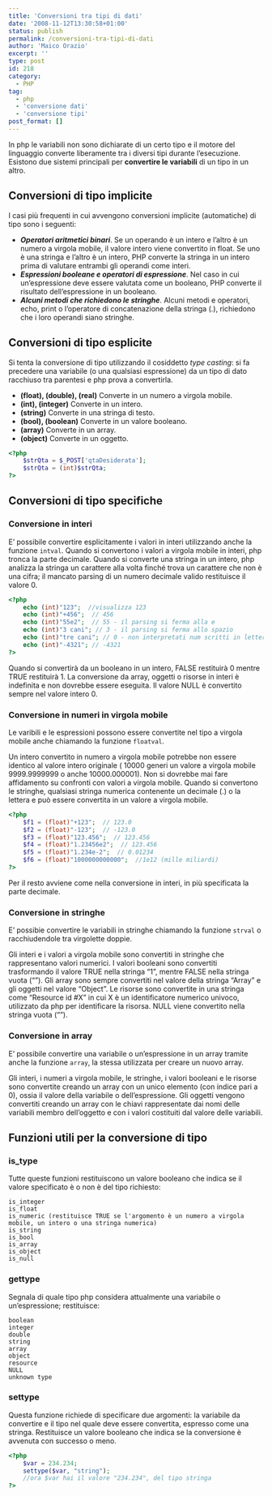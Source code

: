 ```yaml
---
title: 'Conversioni tra tipi di dati'
date: '2008-11-12T13:30:58+01:00'
status: publish
permalink: /conversioni-tra-tipi-di-dati
author: 'Maico Orazio'
excerpt: ''
type: post
id: 218
category:
  - PHP
tag:
  - php
  - 'conversione dati'
  - 'conversione tipi'
post_format: []
---
```


In php le variabili non sono dichiarate di un certo tipo e il motore del linguaggio converte liberamente tra i diversi tipi durante l’esecuzione. Esistono due sistemi principali per **convertire le variabili** di un tipo in un altro.

## Conversioni di tipo implicite

I casi più frequenti in cui avvengono conversioni implicite (automatiche) di tipo sono i seguenti:

- **_Operatori aritmetici binari_**. Se un operando è un intero e l’altro è un numero a virgola mobile, il valore intero viene convertito in float. Se uno è una stringa e l’altro è un intero, PHP converte la stringa in un intero prima di valutare entrambi gli operandi come interi.
- **_Espressioni booleane e operatori di espressione_**. Nel caso in cui un’espressione deve essere valutata come un booleano, PHP converte il risultato dell’espressione in un booleano.
- **_Alcuni metodi che richiedono le stringhe_**. Alcuni metodi e operatori, echo, print o l’operatore di concatenazione della stringa (.), richiedono che i loro operandi siano stringhe.

## Conversioni di tipo esplicite

Si tenta la conversione di tipo utilizzando il cosiddetto _type casting_: si fa precedere una variabile (o una qualsiasi espressione) da un tipo di dato racchiuso tra parentesi e php prova a convertirla.

- **(float), (double), (real)** Converte in un numero a virgola mobile.
- **(int), (integer)** Converte in un intero.
- **(string)** Converte in una stringa di testo.
- **(bool), (boolean)** Converte in un valore booleano.
- **(array)** Converte in un array.
- **(object)** Converte in un oggetto.

```php
<?php
    $strQta = $_POST['qtaDesiderata'];
    $strQta = (int)$strQta;
?>
```

## Conversioni di tipo specifiche

### Conversione in interi

E’ possibile convertire esplicitamente i valori in interi utilizzando anche la funzione `intval`. Quando si convertono i valori a virgola mobile in interi, php tronca la parte decimale. Quando si converte una stringa in un intero, php analizza la stringa un carattere alla volta finché trova un carattere che non è una cifra; il mancato parsing di un numero decimale valido restituisce il valore 0.

```php
<?php
    echo (int)"123";  //visualizza 123
    echo (int)"+456";  // 456
    echo (int)"55e2";  // 55 - il parsing si ferma alla e
    echo (int)"3 cani"; // 3 - il parsing si ferma allo spazio
    echo (int)"tre cani"; // 0 - non interpretati num scritti in lettere
    echo (int)"-4321"; // -4321
?>
```

Quando si convertirà da un booleano in un intero, FALSE restituirà 0 mentre TRUE restituirà 1. La conversione da array, oggetti o risorse in interi è indefinita e non dovrebbe essere eseguita. Il valore NULL è convertito sempre nel valore intero 0.

### Conversione in numeri in virgola mobile

Le varibili e le espressioni possono essere convertite nel tipo a virgola mobile anche chiamando la funzione `floatval`.

Un intero convertito in numero a virgola mobile potrebbe non essere identico al valore intero originale ( 10000 generi un valore a virgola mobile 9999.9999999 o anche 10000.000001). Non si dovrebbe mai fare affidamento su confronti con valori a virgola mobile. Quando si convertono le stringhe, qualsiasi stringa numerica contenente un decimale (.) o la lettera e può essere convertita in un valore a virgola mobile.

```php
<?php
    $f1 = (float)"+123";  // 123.0
    $f2 = (float)"-123";  // -123.0
    $f3 = (float)"123.456";  // 123.456
    $f4 = (float)"1.23456e2";  // 123.456
    $f5 = (float)"1.234e-2";  // 0.01234
    $f6 = (float)"1000000000000";  //1e12 (mille miliardi)
?>
```

Per il resto avviene come nella conversione in interi, in più specificata la parte decimale.

### Conversione in stringhe

E’ possibie convertire le variabili in stringhe chiamando la funzione `strval` o racchiudendole tra virgolette doppie.

Gli interi e i valori a virgola mobile sono convertiti in stringhe che rappresentano valori numerici. I valori booleani sono convertiti trasformando il valore TRUE nella stringa “1”, mentre FALSE nella stringa vuota (“”). Gli array sono sempre convertiti nel valore della stringa “Array” e gli oggetti nel valore “Object”. Le risorse sono convertite in una stringa come “Resource id #X” in cui X è un identificatore numerico univoco, utilizzato da php per identificare la risorsa. NULL viene convertito nella stringa vuota (“”).

### Conversione in array

E’ possibile convertire una variabile o un’espressione in un array tramite anche la funzione `array`, la stessa utilizzata per creare un nuovo array.

Gli interi, i numeri a virgola mobile, le stringhe, i valori booleani e le risorse sono convertite creando un array con un unico elemento (con indice pari a 0), ossia il valore della variabile o dell’espressione. Gli oggetti vengono convertiti creando un array con le chiavi rappresentate dai nomi delle variabili membro dell’oggetto e con i valori costituiti dal valore delle variabili.

## Funzioni utili per la conversione di tipo

### is_type

Tutte queste funzioni restituiscono un valore booleano che indica se il valore specificato è o non è del tipo richiesto:

```text
is_integer
is_float
is_numeric (restituisce TRUE se l'argomento è un numero a virgola mobile, un intero o una stringa numerica)
is_string
is_bool
is_array
is_object
is_null
```

### gettype

Segnala di quale tipo php considera attualmente una variabile o un’espressione; restituisce:

```text
boolean
integer
double
string
array
object
resource
NULL
unknown type
```

### settype

Questa funzione richiede di specificare due argomenti: la variabile da convertire e il tipo nel quale deve essere convertita, espresso come una stringa. Restituisce un valore booleano che indica se la conversione è avvenuta con successo o meno.

```php
<?php
    $var = 234.234;
    settype($var, "string");
    //ora $var hai il valore "234.234", del tipo stringa
?>
```
